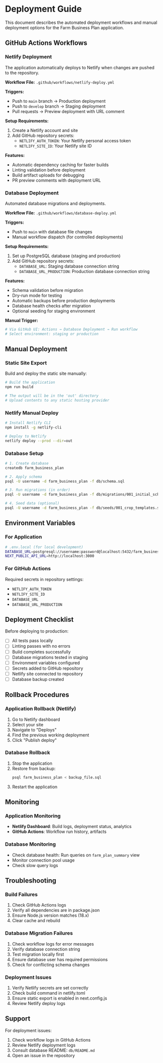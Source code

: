 # Deployment Guide

This document describes the automated deployment workflows and manual deployment options for the Farm Business Plan application.

## GitHub Actions Workflows

### Netlify Deployment

The application automatically deploys to Netlify when changes are pushed to the repository.

**Workflow File:** `.github/workflows/netlify-deploy.yml`

**Triggers:**
- Push to `main` branch → Production deployment
- Push to `develop` branch → Staging deployment
- Pull requests → Preview deployment with URL comment

**Setup Requirements:**
1. Create a Netlify account and site
2. Add GitHub repository secrets:
   - `NETLIFY_AUTH_TOKEN`: Your Netlify personal access token
   - `NETLIFY_SITE_ID`: Your Netlify site ID

**Features:**
- Automatic dependency caching for faster builds
- Linting validation before deployment
- Build artifact uploads for debugging
- PR preview comments with deployment URL

### Database Deployment

Automated database migrations and deployments.

**Workflow File:** `.github/workflows/database-deploy.yml`

**Triggers:**
- Push to `main` with database file changes
- Manual workflow dispatch (for controlled deployments)

**Setup Requirements:**
1. Set up PostgreSQL database (staging and production)
2. Add GitHub repository secrets:
   - `DATABASE_URL`: Staging database connection string
   - `DATABASE_URL_PRODUCTION`: Production database connection string

**Features:**
- Schema validation before migration
- Dry-run mode for testing
- Automatic backups before production deployments
- Database health checks after migration
- Optional seeding for staging environment

**Manual Trigger:**
```bash
# Via GitHub UI: Actions → Database Deployment → Run workflow
# Select environment: staging or production
```

## Manual Deployment

### Static Site Export

Build and deploy the static site manually:

```bash
# Build the application
npm run build

# The output will be in the 'out' directory
# Upload contents to any static hosting provider
```

### Netlify Manual Deploy

```bash
# Install Netlify CLI
npm install -g netlify-cli

# Deploy to Netlify
netlify deploy --prod --dir=out
```

### Database Setup

```bash
# 1. Create database
createdb farm_business_plan

# 2. Apply schema
psql -U username -d farm_business_plan -f db/schema.sql

# 3. Run migrations (in order)
psql -U username -d farm_business_plan -f db/migrations/001_initial_schema.sql

# 4. Seed data (optional)
psql -U username -d farm_business_plan -f db/seeds/001_crop_templates.sql
```

## Environment Variables

### For Application

```bash
# .env.local (for local development)
DATABASE_URL=postgresql://username:password@localhost:5432/farm_business_plan
NEXT_PUBLIC_API_URL=http://localhost:3000
```

### For GitHub Actions

Required secrets in repository settings:
- `NETLIFY_AUTH_TOKEN`
- `NETLIFY_SITE_ID`
- `DATABASE_URL`
- `DATABASE_URL_PRODUCTION`

## Deployment Checklist

Before deploying to production:

- [ ] All tests pass locally
- [ ] Linting passes with no errors
- [ ] Build completes successfully
- [ ] Database migrations tested in staging
- [ ] Environment variables configured
- [ ] Secrets added to GitHub repository
- [ ] Netlify site connected to repository
- [ ] Database backup created

## Rollback Procedures

### Application Rollback (Netlify)

1. Go to Netlify dashboard
2. Select your site
3. Navigate to "Deploys"
4. Find the previous working deployment
5. Click "Publish deploy"

### Database Rollback

1. Stop the application
2. Restore from backup:
   ```bash
   psql farm_business_plan < backup_file.sql
   ```
3. Restart the application

## Monitoring

### Application Monitoring

- **Netlify Dashboard**: Build logs, deployment status, analytics
- **GitHub Actions**: Workflow run history, artifacts

### Database Monitoring

- Check database health: Run queries on `farm_plan_summary` view
- Monitor connection pool usage
- Check slow query logs

## Troubleshooting

### Build Failures

1. Check GitHub Actions logs
2. Verify all dependencies are in package.json
3. Ensure Node.js version matches (18.x)
4. Clear cache and rebuild

### Database Migration Failures

1. Check workflow logs for error messages
2. Verify database connection string
3. Test migration locally first
4. Ensure database user has required permissions
5. Check for conflicting schema changes

### Deployment Issues

1. Verify Netlify secrets are set correctly
2. Check build command in netlify.toml
3. Ensure static export is enabled in next.config.js
4. Review Netlify deploy logs

## Support

For deployment issues:
1. Check workflow logs in GitHub Actions
2. Review Netlify deployment logs
3. Consult database README: `db/README.md`
4. Open an issue in the repository
